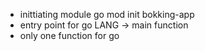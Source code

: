 * inittiating module go mod init bokking-app
*  entry point for go LANG -> main function
*  only one function for go
